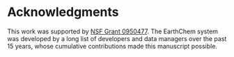 # Acknowledgments

This work was supported by [NSF Grant 0950477](http://www.nsf.gov/awardsearch/showAward?AWD_ID=0950477). The EarthChem system was developed by a long list of developers and data managers over the past 15 years, whose cumulative contributions made this manuscript possible.